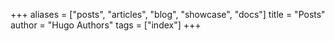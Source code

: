+++ aliases = ["posts", "articles", "blog", "showcase", "docs"] title = "Posts" author = "Hugo Authors" tags = ["index"] +++